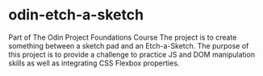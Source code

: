 # odin-etch-a-sketch
Part of The Odin Project Foundations Course
The project is to create  something between a sketch pad and an Etch-a-Sketch.
The purpose of this project is to provide a challenge to practice JS and DOM 
manipulation skills as well as integrating CSS Flexbox properties.
